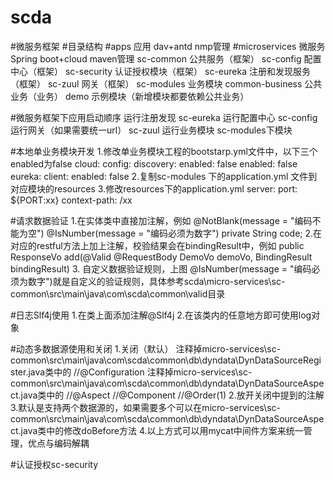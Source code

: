 # scda
#微服务框架
#目录结构
#apps 应用 dav+antd nmp管理
#microservices 微服务 Spring boot+cloud maven管理
sc-common 公共服务（框架）
sc-config 配置中心（框架）
sc-security 认证授权模块（框架）
sc-eureka 注册和发现服务（框架）
sc-zuul 网关（框架）
sc-modules 业务模块
    common-business 公共业务（业务）
    demo 示例模块（新增模块都要依赖公共业务）

#微服务框架下应用启动顺序
运行注册发现 sc-eureka
运行配置中心 sc-config
运行网关（如果需要统一url） sc-zuul
运行业务模块 sc-modules下模块

#本地单业务模块开发
1.修改单业务模块工程的bootstarp.yml文件中，以下三个enabled为false
  cloud:
    config:
      discovery:
        enabled: false
      enabled: false
eureka:
  client:
    enabled: false
2.复制sc-modules 下的application.yml 文件到对应模块的resources
3.修改resources下的application.yml
server:
  port: ${PORT:xx}
  context-path: /xx


#请求数据验证
1.在实体类中直接加注解，例如
    @NotBlank(message = "编码不能为空")
    @IsNumber(message = "编码必须为数字")
    private String code;
2.在对应的restful方法上加上注解，校验结果会在bindingResult中，例如
public ResponseVo add(@Valid @RequestBody DemoVo demoVo, BindingResult bindingResult)
3. 自定义数据验证规则，上图 @IsNumber(message = "编码必须为数字")就是自定义的验证规则，具体参考scda\micro-services\sc-common\src\main\java\com\scda\common\valid目录

#日志Slf4j使用
1.在类上面添加注解@Slf4j
2.在该类内的任意地方即可使用log对象

#动态多数据源使用和关闭
1.关闭（默认）
    注释掉micro-services\sc-common\src\main\java\com\scda\common\db\dyndata\DynDataSourceRegister.java类中的
    //@Configuration
    注释掉micro-services\sc-common\src\main\java\com\scda\common\db\dyndata\DynDataSourceAspect.java类中的
    //@Aspect
    //@Component
    //@Order(1)
2.放开关闭中提到的注解
3.默认是支持两个数据源的，如果需要多个可以在micro-services\sc-common\src\main\java\com\scda\common\db\dyndata\DynDataSourceAspect.java类中的修改doBefore方法
4.以上方式可以用mycat中间件方案来统一管理，优点与编码解耦


#认证授权sc-security